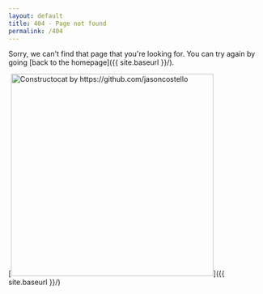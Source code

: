 ```yaml
---
layout: default
title: 404 - Page not found
permalink: /404
---
```


Sorry, we can't find that page that you're looking for. You can try again by going [back to the homepage]({{ site.baseurl }}/).

[<img src="{{ site.baseurl }}/404.jpg" alt="Constructocat by https://github.com/jasoncostello" style="width: 400px;"/>]({{ site.baseurl }}/)
